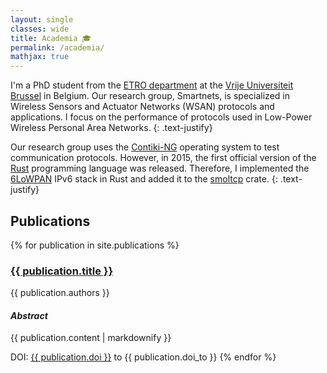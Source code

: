 ```yaml
---
layout: single
classes: wide
title: Academia 🎓
permalink: /academia/
mathjax: true
---
```


I'm a PhD student from the [ETRO department][etro] at the [Vrije Universiteit Brussel][vub] in Belgium.
Our research group, Smartnets, is specialized in Wireless Sensors and Actuator Networks (WSAN) protocols and applications.
I focus on the performance of protocols used in Low-Power Wireless Personal Area Networks.
{: .text-justify}

Our research group uses the [Contiki-NG][contiking] operating system to test communication protocols.
However, in 2015, the first official version of the [Rust][rust] <i class="fa-brands fa-rust"></i> programming language  was released.
Therefore, I implemented the [6LoWPAN][6lowpan] IPv6 stack in Rust and added it to the [smoltcp][smoltcp] crate.
{: .text-justify}

[vub]: https://www.vub.be/en
[etro]: http://www.etrovub.be/
[rust]: https://www.rust-lang.org/
[contiking]: https://github.com/contiki-ng/contiki-ng
[6lowpan]: https://www.rfc-editor.org/rfc/rfc6282
[smoltcp]: https://github.com/smoltcp-rs/smoltcp

## Publications

{% for publication in site.publications %}
  <h3><a href="http://dx.doi.org/{{ publication.doi }}">{{ publication.title }}</a></h3>
  
  <div class="notice">
  {{ publication.authors }}
  </div>

  <h4><i>Abstract</i></h4>
  {{ publication.content | markdownify }}

  DOI: <a href="http://dx.doi.org/{{ publication.doi }}">{{ publication.doi }}</a> to {{ publication.doi_to }}
{% endfor %}

